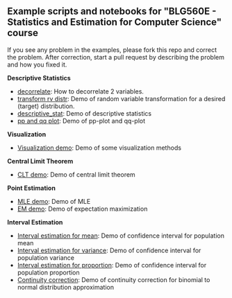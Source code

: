 ## Example scripts and notebooks for "BLG560E - Statistics and Estimation for Computer Science" course

If you see any problem in the examples, please fork this repo and correct the problem. After correction, start a pull request by describing the problem and how you fixed it.

**Descriptive Statistics**

- [decorrelate](descriptive_statistics/decorrelation.ipynb): How to decorrelate 2 variables.
- [transform rv distr](descriptive_statistics/rv_transform.ipynb): Demo of random variable transformation for a desired (target) distribution.
- [descriptive_stat](descriptive_statistics/descriptive_stat.ipynb): Demo of descriptive statistics
- [pp and qq plot](descriptive_statistics/pp_qq_plot.ipynb): Demo of pp-plot and qq-plot

**Visualization**

- [Visualization demo](visualization/visualization_demo.ipynb): Demo of some visualization methods

**Central Limit Theorem**

- [CLT demo](central_limit_theorem/clt_demo.ipynb): Demo of central limit theorem

**Point Estimation**

- [MLE demo](point_estimation/mle_estimation.ipynb): Demo of MLE
- [EM demo](point_estimation/em_coin.ipynb): Demo of expectation maximization

**Interval Estimation**

- [Interval estimation for mean](interval_estimation/mean_interval_estimation.ipynb): Demo of confidence interval for population mean
- [Interval estimation for variance](interval_estimation/variance_interval_estimation.ipynb): Demo of confidence interval for population variance
- [Interval estimation for proportion](interval_estimation/proportion_interval_estimation.ipynb): Demo of confidence interval for population proportion
- [Continuity correction](interval_estimation/continuity_correction.ipynb): Demo of continuity correction for binomial to normal distribution approximation
